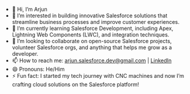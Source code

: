 - 👋 Hi, I’m Arjun
- 👀 I’m interested in building innovative Salesforce solutions that streamline business processes and improve customer experiences.
- 🌱 I’m currently learning Salesforce Development, including Apex, Lightning Web Components (LWC), and integration techniques.
- 💞️ I’m looking to collaborate on open-source Salesforce projects, volunteer Salesforce orgs, and anything that helps me grow as a developer.
- 📫 How to reach me: arjun.salesforce.dev@gmail.com | [LinkedIn](https://www.linkedin.com/in/arjunp678)
- 😄 Pronouns: He/Him
- ⚡ Fun fact: I started my tech journey with CNC machines and now I’m crafting cloud solutions on the Salesforce platform!
